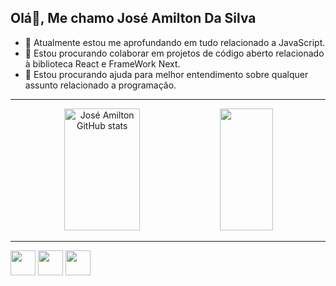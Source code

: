 ## Olá👋, Me chamo José Amilton Da Silva
- 🌱 Atualmente estou me aprofundando em tudo relacionado a JavaScript.
- 🌱 Estou procurando colaborar em projetos de código aberto relacionado à biblioteca React e FrameWork Next.
- 🌱 Estou procurando ajuda para melhor entendimento sobre qualquer assunto relacionado a programação.

<hr>
<!---
amilton1809/amilton1809 is a ✨ special ✨ repository because its `README.md` (this file) appears on your GitHub profile.
You can click the Preview link to take a look at your changes.
--->
<div align="center">  
  <img width="49%" height="195px" src="https://github-readme-stats.vercel.app/api?username=amilton1809&show_icons=true&count_private=true&hide_border=true&title_color=007BFF&icon_color=007BFF&text_color=c9d1d9&bg_color=0d1117" alt="José Amilton GitHub stats" /> 
  <img width="41%" height="195px" src="https://github-readme-stats.vercel.app/api/top-langs/?username=amilton1809&layout=compact&hide_border=true&title_color=007BFF&text_color=007BFF&bg_color=0d1117" />
</div>

<hr>

<img loading="lazy" src="https://github.com/user-attachments/assets/b27d3f1a-bf51-4453-a278-05deaf50bb17" width="40" height="40"/> <img loading="lazy" src="https://github.com/user-attachments/assets/f12e0e7b-1af3-4e05-a797-cfe4a49df5e7" width="40" height="40"/> <img loading="lazy" src="https://github.com/user-attachments/assets/91d0b54c-5ea9-45bc-b899-7fe5c5ed2f36" width="40" height="40">
